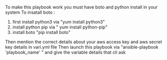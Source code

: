  To make this playbook work you must have boto and python install in your system 
 To insatall boto :
 1) first install python3 via "yum install python3"
 2) install python pip via " yum install python-pip"
 3) install boto "pip install boto"
 
 Then mention the correct details about your aws access key and aws secret key details in vari.yml file 
 Then launch this playbook via 
 "ansible-playbook 'playbook_name' " 
 and give the variable details that cli ask 
